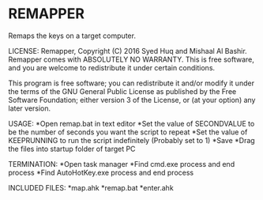 # REMAPPER
Remaps the keys on a target computer.


LICENSE:
Remapper, Copyright (C) 2016  Syed Huq and Mishaal Al Bashir. Remapper comes with ABSOLUTELY NO WARRANTY.
This is free software, and you are welcome to redistribute it under certain conditions.

This program is free software; you can redistribute it and/or modify it under the terms 
of the GNU General Public License as published by the Free Software Foundation; either 
version 3 of the License, or (at your option) any later version.


USAGE: 
*Open remap.bat in text editor
*Set the value of SECONDVALUE to be the number of seconds you want the script to repeat
*Set the value of KEEPRUNNING to run the script indefinitely (Probably set to 1)
*Save
*Drag the files into startup folder of target PC 


TERMINATION:
*Open task manager
*Find cmd.exe process and end process
*Find AutoHotKey.exe process and end process


INCLUDED FILES:
*map.ahk
*remap.bat
*enter.ahk
